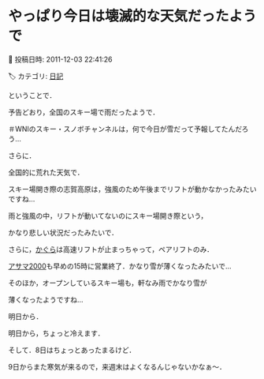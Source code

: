 # やっぱり今日は壊滅的な天気だったようで

📅 投稿日時: 2011-12-03 22:41:26

🏷️ カテゴリ: [日記](cc4b5682fb7b8b144980957a978653fb0.md)

ということで．


予告どおり，全国のスキー場で雨だったようで．


＃WNIのスキー・スノボチャンネルは，何で今日が雪だって予報してたんだろう…





さらに．


全国的に荒れた天気で．


スキー場開き際の志賀高原は，強風のため午後までリフトが動かなかったみたいですね…


雨と強風の中，リフトが動いてないのにスキー場開き際という，


かなり悲しい状況だったみたいで．





さらに，[かぐら](http://www.princehotels.co.jp/ski/kagura/index.html)は高速リフトが止まっちゃって，ペアリフトのみ．


[アサマ2000](http://www.asama2000.com/)も早めの15時に営業終了．かなり雪が薄くなったみたいで…





そのほか，オープンしているスキー場も，軒なみ雨でかなり雪が


薄くなったようですね…





明日から．


明日から，ちょっと冷えます．


そして．8日はちょっとあったまるけど．


9日からまた寒気が来るので，来週末はよくなるんじゃないかなぁ～．
